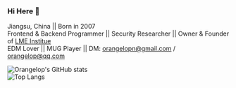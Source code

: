 ### Hi Here 👋
Jiangsu, China || Born in 2007  
Frontend & Backend Programmer || Security Researcher || Owner & Founder of [LME Institue](https://lmestudio.github.io)  
EDM Lover || MUG Player || DM: orangelopn@gmail.com / orangelop@qq.com  

![Orangelop's GitHub stats](https://github-readme-stats.vercel.app/api?username=orangelop&show_icons=true)  
![Top Langs](https://github-readme-stats.vercel.app/api/top-langs/?username=orangelop&layout=compact&show_icons=true&langs_count=8)  


<!--
**Orangelop/orangelop** is a ✨ _special_ ✨ repository because its `README.md` (this file) appears on your GitHub profile.

Here are some ideas to get you started:

- 🔭 I’m currently working on ...
- 🌱 I’m currently learning ...
- 👯 I’m looking to collaborate on ...
- 🤔 I’m looking for help with ...
- 💬 Ask me about ...
- 📫 How to reach me: ...
- 😄 Pronouns: ...
- ⚡ Fun fact: ...
-->
